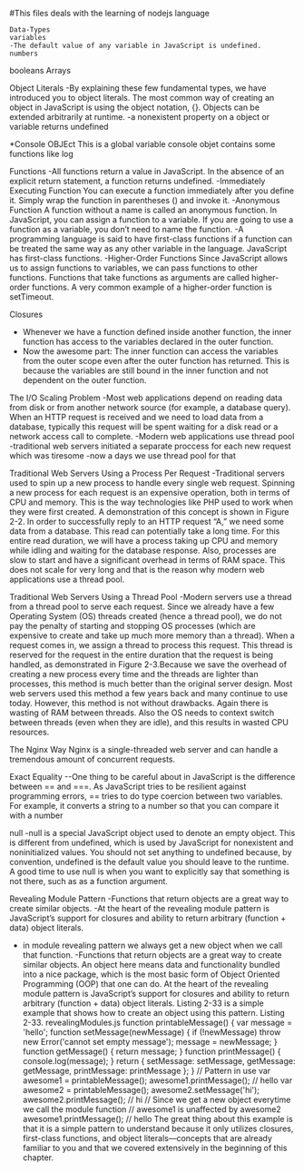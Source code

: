 #This files deals with the learning of nodejs language
```
Data-Types
variables
-The default value of any variable in JavaScript is undefined. 
numbers
```
booleans
Arrays

Object Literals
-By explaining these few fundamental types, we have introduced you to object literals. The most common way of creating an object in JavaScript is using the object notation, {}. Objects can be extended arbitrarily at runtime.
-a nonexistent property on a object or variable returns undefined




*Console OBJEct
This is a global variable
console objet contains some functions like log

Functions
-All functions return a value in JavaScript. In the absence of an explicit return statement, a function returns undefined. 
-Immediately Executing Function You can execute a function immediately after you define it. Simply wrap the function in parentheses () and invoke it. 
-Anonymous Function  A function without a name is called an anonymous function. In JavaScript, you can assign a function to a variable. If you are going to use a function as a variable, you don’t need to name the function.
-A programming language is said to have first-class functions if a function can be treated the same way as any other variable in the language. JavaScript has first-class functions.
-Higher-Order Functions   Since JavaScript allows us to assign functions to variables, we can pass functions to other functions. Functions that take functions as arguments are called higher-order functions. A very common example of a higher-order function is setTimeout. 



Closures
- Whenever we have a function defined inside another function, the inner function has access to the variables declared in the outer function. 
- Now the awesome part: The inner function can access the variables from the outer scope even after the outer function has returned. This is because the variables are still bound in the inner function and not dependent on the outer function.

The I/O Scaling Problem
-Most web applications depend on reading data from disk or from another network source (for example, a database query). When an HTTP request is received and we need to load data from a database, typically this request will be spent waiting for a disk read or a network access call to complete.
-Modern web applications use thread pool
-traditional web servers initiated a separate proccess for each new request which was tiresome
-now a days we use thread pool for that


Traditional Web Servers Using a Process Per Request
-Traditional servers used to spin up a new process to handle every single web request. Spinning a new process for each request is an expensive operation, both in terms of CPU and memory. This is the way technologies like PHP used to work when they were first created.
A demonstration of this concept is shown in Figure 2-2. In order to successfully reply to an HTTP request “A,” we need some data from a database. This read can potentially take a long time. For this entire read duration, we will have a process taking up CPU and memory while idling and waiting for the database response. Also, processes are slow to start and have a significant overhead in terms of RAM space. This does not scale for very long and that is the reason why modern web applications use a thread pool.


Traditional Web Servers Using a Thread Pool
-Modern servers use a thread from a thread pool to serve each request. Since we already have a few Operating System (OS) threads created (hence a thread pool), we do not pay the penalty of starting and stopping OS processes (which are expensive to create and take up much more memory than a thread). When a request comes in, we assign a thread to process this request. This thread is reserved for the request in the entire duration that the request is being handled, as demonstrated in Figure 2-3.Because we save the overhead of creating a new process every time and the threads are lighter than processes, this method is much better than the original server design. Most web servers used this method a few years back and many continue to use today. However, this method is not without drawbacks. Again there is wasting of RAM between threads. Also the OS needs to context switch between threads (even when they are idle), and this results in wasted CPU resources.



The Nginx Way
Nginx is a single-threaded web server and can handle a tremendous amount of concurrent requests.



Exact Equality
--One thing to be careful about in JavaScript is the difference between == and ===. As JavaScript tries to be resilient against programming errors, == tries to do type coercion between two variables. For example, it converts a string to a number so that you can compare it with a number


null
-null is a special JavaScript object used to denote an empty object. This is different from undefined, which is used
by JavaScript for nonexistent and noninitialized values. You should not set anything to undefined because, by convention, undefined is the default value you should leave to the runtime. A good time to use null is when you want to explicitly say that something is not there, such as as a function argument. 



Revealing Module Pattern
-Functions that return objects are a great way to create similar objects.
-At the heart of the revealing module pattern is JavaScript’s support for closures and ability to return arbitrary (function + data) object literals. 
- in module revealing pattern we always get a new object when we call that function.
-Functions that return objects are a great way to create similar objects. An object here means data and functionality bundled into a nice package, which is the most basic form of Object Oriented Programming (OOP) that one can do. At the heart of the revealing module pattern is JavaScript’s support for closures and ability to return arbitrary (function + data) object literals. Listing 2-33 is a simple example that shows how to create an object using this pattern.
Listing 2-33. revealingModules.js
function printableMessage() {
    var message = 'hello';
    function setMessage(newMessage) {
        if (!newMessage) throw new Error('cannot set empty message');
        message = newMessage;
    }
    function getMessage() {
        return message;
}
    function printMessage() {
        console.log(message);
}
    return {
        setMessage: setMessage,
        getMessage: getMessage,
        printMessage: printMessage
}; }
// Pattern in use
var awesome1 = printableMessage();
awesome1.printMessage(); // hello
var awesome2 = printableMessage();
awesome2.setMessage('hi');
awesome2.printMessage(); // hi
// Since we get a new object everytime we call the module function
// awesome1 is unaffected by awesome2
awesome1.printMessage(); // hello
The great thing about this example is that it is a simple pattern to understand because it only utilizes closures, first-class functions, and object literals—concepts that are already familiar to you and that we covered extensively in the beginning of this chapter.